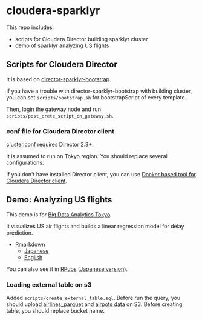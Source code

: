 # cloudera-sparklyr

This repo includes:

- scripts for Cloudera Director building sparklyr cluster
- demo of sparklyr analyzing US flights

## Scripts for Cloudera Director

It is based on [director-sparklyr-bootstrap](https://github.com/jordanvolz/director-sparklyr-bootstrap).

If you have a trouble with director-sparklyr-bootstrap with building cluster,
you can set `scripts/bootstrap.sh` for bootstrapScript of every template.

Then, login the gateway node and run `scripts/post_crete_script_on_gateway.sh`.

### conf file for Cloudera Director client

[cluster.conf](https://github.com/chezou/cloudera-sparklyr/blob/master/cluster.conf) requires Director 2.3+.

It is assumed to run on Tokyo region. You should replace several configurations.

If you don't have installed Director client, you can use [Docker based tool for Cloudera Director client](https://github.com/tsuyo/cloudera-boot).

## Demo: Analyzing US flights

This demo is for [Big Data Analytics Tokyo](http://www.bigdatacon.jp/en/talk/a-data-engineering-and-data-science-platform-based-on-hadoopspark/).

It visualizes US air flights and builds a linear regression model for delay prediction.

- Rmarkdown
  - [Japanese](sources/flight_map.Rmd)
  - [English](sources/flight_map_en.Rmd)

You can also see it in [RPubs](https://rpubs.com/chezou/usflights-en) ([Japanese version](https://rpubs.com/chezou/usflights)).

### Loading external table on s3

Added `scripts/create_external_table.sql`.
Before run the query, you should upload [airlines_parquet](https://ibis-resources.s3.amazonaws.com/data/airlines/airlines_parquet.tar.gz) and [airpots data](http://stat-computing.org/dataexpo/2009/airports.csv) on S3.
Before creating table, you should replace bucket name.